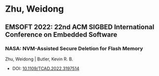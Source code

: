 # Zhu, Weidong

## EMSOFT 2022: 22nd ACM SIGBED International Conference on Embedded Software

### NASA: NVM-Assisted Secure Deletion for Flash Memory
Zhu, Weidong | Butler, Kevin R. B.
* DOI: [10.1109/TCAD.2022.3197514](https://doi.org/10.1109/TCAD.2022.3197514)

